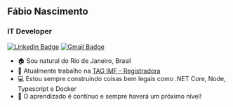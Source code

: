## Fábio Nascimento
### IT Developer 

[![Linkedin Badge](https://img.shields.io/badge/-Fabio%20Nascimento-A7A284?style=flat-square&logo=Linkedin&logoColor=white&link=https://www.linkedin.com/in/fabioborges-ti/)](https://www.linkedin.com/in/fabioborges-ti/) 
[![Gmail Badge](https://img.shields.io/badge/-fabioborges.ti@gmail.com-A7A284?style=flat-square&logo=Gmail&logoColor=white&link=mailto:fabioborges.ti@gmail.com)](mailto:fabioborges.ti@gmail.com)

- 🏠 Sou natural do Rio de Janeiro, Brasil
- 💼 Atualmente trabalho na [TAG IMF - Registradora](https://taginfraestrutura.com.br/) 
- 💻 Estou sempre construindo coisas bem legais como .NET Core, Node, Typescript e Docker
- 🚀 O aprendizado é contínuo e sempre haverá um próximo nível!
